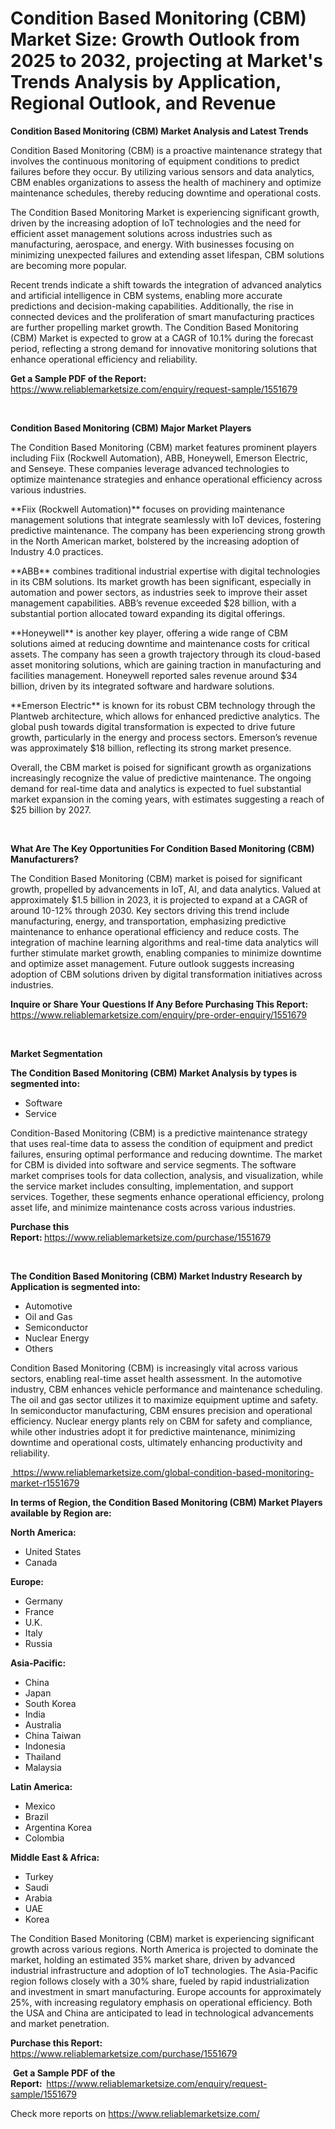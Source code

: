 <p><h1>Condition Based Monitoring (CBM) Market Size: Growth Outlook from 2025 to 2032, projecting at Market's Trends Analysis by Application, Regional Outlook, and Revenue</h1></p><p><strong>Condition Based Monitoring (CBM) Market Analysis and Latest Trends</strong></p>
<p><p>Condition Based Monitoring (CBM) is a proactive maintenance strategy that involves the continuous monitoring of equipment conditions to predict failures before they occur. By utilizing various sensors and data analytics, CBM enables organizations to assess the health of machinery and optimize maintenance schedules, thereby reducing downtime and operational costs. </p><p>The Condition Based Monitoring Market is experiencing significant growth, driven by the increasing adoption of IoT technologies and the need for efficient asset management solutions across industries such as manufacturing, aerospace, and energy. With businesses focusing on minimizing unexpected failures and extending asset lifespan, CBM solutions are becoming more popular.</p><p>Recent trends indicate a shift towards the integration of advanced analytics and artificial intelligence in CBM systems, enabling more accurate predictions and decision-making capabilities. Additionally, the rise in connected devices and the proliferation of smart manufacturing practices are further propelling market growth. The Condition Based Monitoring (CBM) Market is expected to grow at a CAGR of 10.1% during the forecast period, reflecting a strong demand for innovative monitoring solutions that enhance operational efficiency and reliability.</p></p>
<p><strong>Get a Sample PDF of the Report:&nbsp;</strong> <a href="https://www.reliablemarketsize.com/enquiry/request-sample/1551679?utm_campaign=3176&utm_medium=2&utm_source=Github&utm_content=ia&utm_term=11032025&utm_id=condition-based-monitoring-cbm">https://www.reliablemarketsize.com/enquiry/request-sample/1551679</a></p>
<p>&nbsp;</p>
<p><strong>Condition Based Monitoring (CBM) Major Market Players</strong></p>
<p><p>The Condition Based Monitoring (CBM) market features prominent players including Fiix (Rockwell Automation), ABB, Honeywell, Emerson Electric, and Senseye. These companies leverage advanced technologies to optimize maintenance strategies and enhance operational efficiency across various industries.</p><p>**Fiix (Rockwell Automation)** focuses on providing maintenance management solutions that integrate seamlessly with IoT devices, fostering predictive maintenance. The company has been experiencing strong growth in the North American market, bolstered by the increasing adoption of Industry 4.0 practices.</p><p>**ABB** combines traditional industrial expertise with digital technologies in its CBM solutions. Its market growth has been significant, especially in automation and power sectors, as industries seek to improve their asset management capabilities. ABB’s revenue exceeded $28 billion, with a substantial portion allocated toward expanding its digital offerings.</p><p>**Honeywell** is another key player, offering a wide range of CBM solutions aimed at reducing downtime and maintenance costs for critical assets. The company has seen a growth trajectory through its cloud-based asset monitoring solutions, which are gaining traction in manufacturing and facilities management. Honeywell reported sales revenue around $34 billion, driven by its integrated software and hardware solutions.</p><p>**Emerson Electric** is known for its robust CBM technology through the Plantweb architecture, which allows for enhanced predictive analytics. The global push towards digital transformation is expected to drive future growth, particularly in the energy and process sectors. Emerson’s revenue was approximately $18 billion, reflecting its strong market presence.</p><p>Overall, the CBM market is poised for significant growth as organizations increasingly recognize the value of predictive maintenance. The ongoing demand for real-time data and analytics is expected to fuel substantial market expansion in the coming years, with estimates suggesting a reach of $25 billion by 2027.</p></p>
<p>&nbsp;</p>
<p><strong>What Are The Key Opportunities For Condition Based Monitoring (CBM) Manufacturers?</strong></p>
<p><p>The Condition Based Monitoring (CBM) market is poised for significant growth, propelled by advancements in IoT, AI, and data analytics. Valued at approximately $1.5 billion in 2023, it is projected to expand at a CAGR of around 10-12% through 2030. Key sectors driving this trend include manufacturing, energy, and transportation, emphasizing predictive maintenance to enhance operational efficiency and reduce costs. The integration of machine learning algorithms and real-time data analytics will further stimulate market growth, enabling companies to minimize downtime and optimize asset management. Future outlook suggests increasing adoption of CBM solutions driven by digital transformation initiatives across industries.</p></p>
<p><strong>Inquire or Share Your Questions If Any Before Purchasing This Report:</strong> <a href="https://www.reliablemarketsize.com/enquiry/pre-order-enquiry/1551679?utm_campaign=3176&utm_medium=2&utm_source=Github&utm_content=ia&utm_term=11032025&utm_id=condition-based-monitoring-cbm">https://www.reliablemarketsize.com/enquiry/pre-order-enquiry/1551679</a></p>
<p>&nbsp;</p>
<p><strong>Market Segmentation</strong></p>
<p><strong>The Condition Based Monitoring (CBM) Market Analysis by types is segmented into:</strong></p>
<p><ul><li>Software</li><li>Service</li></ul></p>
<p><p>Condition-Based Monitoring (CBM) is a predictive maintenance strategy that uses real-time data to assess the condition of equipment and predict failures, ensuring optimal performance and reducing downtime. The market for CBM is divided into software and service segments. The software market comprises tools for data collection, analysis, and visualization, while the service market includes consulting, implementation, and support services. Together, these segments enhance operational efficiency, prolong asset life, and minimize maintenance costs across various industries.</p></p>
<p><strong>Purchase this Report:&nbsp;</strong><a href="https://www.reliablemarketsize.com/purchase/1551679?utm_campaign=3176&utm_medium=2&utm_source=Github&utm_content=ia&utm_term=11032025&utm_id=condition-based-monitoring-cbm">https://www.reliablemarketsize.com/purchase/1551679</a></p>
<p>&nbsp;</p>
<p><strong>The Condition Based Monitoring (CBM) Market Industry Research by Application is segmented into:</strong></p>
<p><ul><li>Automotive</li><li>Oil and Gas</li><li>Semiconductor</li><li>Nuclear Energy</li><li>Others</li></ul></p>
<p><p>Condition Based Monitoring (CBM) is increasingly vital across various sectors, enabling real-time asset health assessment. In the automotive industry, CBM enhances vehicle performance and maintenance scheduling. The oil and gas sector utilizes it to maximize equipment uptime and safety. In semiconductor manufacturing, CBM ensures precision and operational efficiency. Nuclear energy plants rely on CBM for safety and compliance, while other industries adopt it for predictive maintenance, minimizing downtime and operational costs, ultimately enhancing productivity and reliability.</p></p>
<p><a href="https://www.reliablemarketsize.com/global-condition-based-monitoring-market-r1551679?utm_campaign=3176&utm_medium=2&utm_source=Github&utm_content=ia&utm_term=11032025&utm_id=condition-based-monitoring-cbm">&nbsp;https://www.reliablemarketsize.com/global-condition-based-monitoring-market-r1551679</a></p>
<p><strong>In terms of Region, the Condition Based Monitoring (CBM) Market Players available by Region are:</strong></p>
<p>
    <p> <strong> North America: </strong>
        <ul>
            <li>United States</li>
            <li>Canada</li>
        </ul>
        </p> 
    <p> <strong> Europe: </strong>
        <ul>
            <li>Germany</li>
            <li>France</li>
            <li>U.K.</li>
            <li>Italy</li>
            <li>Russia</li>
        </ul>
        </p> 
    <p> <strong> Asia-Pacific: </strong>
        <ul>
            <li>China</li>
            <li>Japan</li>
            <li>South Korea</li>
            <li>India</li>
            <li>Australia</li>
            <li>China Taiwan</li>
            <li>Indonesia</li>
            <li>Thailand</li>
            <li>Malaysia</li>
        </ul>
        </p> 
    <p> <strong> Latin America: </strong>
        <ul>
            <li>Mexico</li>
            <li>Brazil</li>
            <li>Argentina Korea</li>
            <li>Colombia</li>
        </ul>
        </p> 
    <p> <strong> Middle East & Africa: </strong>
        <ul>
            <li>Turkey</li>
            <li>Saudi</li>
            <li>Arabia</li>
            <li>UAE</li>
            <li>Korea</li>
        </ul>
    </p>
    </p>
<p><p>The Condition Based Monitoring (CBM) market is experiencing significant growth across various regions. North America is projected to dominate the market, holding an estimated 35% market share, driven by advanced industrial infrastructure and adoption of IoT technologies. The Asia-Pacific region follows closely with a 30% share, fueled by rapid industrialization and investment in smart manufacturing. Europe accounts for approximately 25%, with increasing regulatory emphasis on operational efficiency. Both the USA and China are anticipated to lead in technological advancements and market penetration.</p></p>
<p><strong>Purchase this Report: </strong><a href="https://www.reliablemarketsize.com/purchase/1551679?utm_campaign=3176&utm_medium=2&utm_source=Github&utm_content=ia&utm_term=11032025&utm_id=condition-based-monitoring-cbm">https://www.reliablemarketsize.com/purchase/1551679</a></p>
<p>&nbsp;<strong>Get a Sample PDF of the Report:&nbsp;&nbsp;</strong><a href="https://www.reliablemarketsize.com/enquiry/request-sample/1551679?utm_campaign=3176&utm_medium=2&utm_source=Github&utm_content=ia&utm_term=11032025&utm_id=condition-based-monitoring-cbm">https://www.reliablemarketsize.com/enquiry/request-sample/1551679</a></p>
<p><strong></strong></p>
<p>Check more reports on <a href="https://www.reliablemarketsize.com/?utm_campaign=3176&utm_medium=2&utm_source=Github&utm_content=ia&utm_term=11032025&utm_id=condition-based-monitoring-cbm">https://www.reliablemarketsize.com/</a></p>